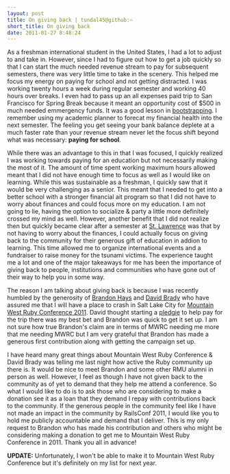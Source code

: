 ```yaml
---
layout: post
title: On giving back | tundal45@github:~
short_title: On giving back
date: 2011-01-27 8:48:24
---
```


As a freshman international student in the United States, I had a lot to
adjust to and take in. However, since I had to figure out how to get a
job quickly so that I can start the much needed revenue stream to pay
for subsequent semesters, there was very little time to take in the
scenery. This helped me focus my energy on paying for school and not
getting distracted. I was working twenty hours a week during regular
semester and working 40 hours over breaks. I even had to pass up an all
expenses paid trip to San Francisco for Spring Break because it meant an
opportunity cost of $500 in much needed emmergency funds. It was a good
lesson in [bootstrapping](http://en.wikipedia.org/wiki/Bootstrapping). I
remember using my academic planner to forecat my financial health into
the next semester. The feeling you get seeing your bank balance deplete
at a much faster rate than your revenue stream never let the focus shift
beyond what was necessary: **paying for school**.

While there was an advantage to this in that I was focused, I quickly
realized I was working towards paying for an education but not
necessarily making the most of it. The amount of time spent working
maximum hours allowed meant that I did not have enough time to focus as
well as I would like on learning. While this was sustainable as a
freshman, I quickly saw that it would be very challenging as a senior.
This meant that I needed to get into a better school with a stronger
financial ait program so that I did not have to worry about finances and
could focus more on my education. I am not going to lie, having the
option to socialize & party a little more definitely crossed my mind as
well. However, another benefit that I did not realize then but quickly
became clear after a semester at [St. Lawrence](http://www.stlawu.edu/)
was that by not having to worry about the finances, I could actually
focus on giving back to the community for their generous gift of
education in addion to learning. This time allowed me to organize
international events and a fundraiser to raise money for the tsunami
victims. The experience taught me a lot and one of the major takeaways
for me has been the importance of giving back to people, institutions
and communities who have gone out of their way to help you in some way.

The reason I am talking about giving back is because I was recently
humbled by the generosity of [Brandon
Hays](http://twitter.com/#!/tehviking) and [David
Brady](http://twitter.com/#!/dbrady) who have assured me that I will
have a place to crash in Salt Lake City for [Mountain West Ruby
Conference 2011](http://mtnwestrubyconf.org/2011/). David thought
starting a [pledgie](http://pledgie.com/campaigns/14508) to help pay for
the trip there was my best bet and Brandon was quick to get it set up. I
am not sure how true Brandon's claim are in terms of MWRC needing me
more that me needing MWRC but I am very grateful that Brandon has made a
generous first contribution along with getting the campaign set up. 

I have heard many great things about Mountain West Ruby Conference &
David Brady was telling me last night how active the Ruby community up
there is. It would be nice to meet Brandon and some other RMU alumni in
person as well. However, I feel as though I have not given back to the
community as of yet to demand that they help me attend a conference. So
what I would like to do is to ask those who are considering to make a
donation see it as a loan that they demand I repay with contributions
back to the community. If the generous people in the community feel like
I have not made an impact in the community by RailsConf 2011, I would
like you to hold me publicly accountable and demand that I deliver. This
is my only request to Brandon who has made his contribution and others
who might be considering making a donation to get me to Mountain West
Ruby Conference in 2011. Thank you all in advance!

**UPDATE:** Unfortunately, I won't be able to make it to Mountain West
Ruby Conference but it's definitely on my list for next year.
